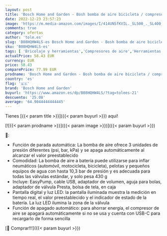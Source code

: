 ```yaml
---
layout: post
title: 'Bosch Home and Garden - Bosh bomba de aire bicicleta / compresor de aire a batería EasyPump  batería de 3 0 Ah  3 6 voltios  función de parada automática  150 psi  10 3 bar  LED  recargable mediante cable USB-C  en caja '
date: 2022-12-23 23:57:23
image: 'https://m.media-amazon.com/images/I/414UNSfKVIL._SL500_._SL400_.jpg'
comments: true
category: ofertas
author: 'tole.es'
slug: 'B08HQHW4LS-es Bosch Home and Garden - Bosh bomba de aire bicicleta /...'
sku: 'B08HQHW4LS-es'
tags: [ 'Bricolaje y herramientas','Compresores de aire','Herramientas eléctricas','Herramientas manuales y eléctricas','bicicleta','bosch home and garden','🇪🇸', ]
actualPrice: 58.43 EUR
currency: EUR
price: 58.43
comparePrice: 77.99 EUR
prodname: 'Bosch Home and Garden - Bosh bomba de aire bicicleta / compresor de aire a batería EasyPump  batería de 3 0 Ah  3 6 voltios  función de parada automática  150 psi  10 3 bar  LED  recargable mediante cable USB-C  en caja '
country: 'es'
flag: '🇪🇸'
brand: 'Bosch Home and Garden'
buyurl: 'https://www.amazon.es/dp/B08HQHW4LS/?tag=tolees-21'
descuento: '25.08'
average: '64.9044444444445'
---
```


Tienes [{{< param title >}}]({{< param buyurl >}}) aqui!

[![{{< param prodname >}}]({{< param image >}})]({{< param buyurl >}})

🔎:

- Función de parada automática: La bomba de aire ofrece 3 unidades de presión diferentes (psi, bar, kPa) y se apaga automáticamente al alcanzar el valor preestablecido
- Comodidad: La bomba de aire a batería puede utilizarse para inflar neumáticos (automóvil, motocicleta, bicicleta), pelotas y pequeños equipos de agua con hasta 10,3 bar de presión y es adecuada para todas las válvulas estándar, y solo pesa 430 g
- Incluye: EasyPump, cable USB, adaptador de volumen, aguja para bolas, adaptador de válvula Presta, bolsa de tela, en caja
- Pantalla digital y luz LED: la pantalla iluminada muestra la medición en tiempo real, el valor preestablecido y el indicador de estado de la batería. La luz LED ilumina la zona de la válvula
- Función de apagado automático: para ahorrar energía, el compresor de aire se apagará automáticamente si no se usa y cuenta con USB-C para recargarlo de forma sencilla

[🛒 Comprar!!!]({{< param buyurl >}})
